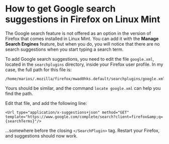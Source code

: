 <!-- -
Title: How to get Google search suggestions in Firefox on Linux Mint
Description: How to get Google search suggestions in Firefox on Linux Mint
First Published: 2014-03-29
- -->

How to get Google search suggestions in Firefox on Linux Mint
=============================================================

The Google search feature is not offered as an option in the version 
of Firefox that comes 
installed in Linux Mint. You can add it with the **Manage Search 
Engines** feature, but when you do, you will notice that there are no 
search suggestions when you start typing a search term.

To add Google search suggestions, you need to edit the file 
`google.xml`, located in the `searchplugins` directory, inside your 
Firefox user profile. In my case, the full path for this file is:

    /home/marios/.mozilla/firefox/mwad0hks.default/searchplugins/google.xml

Yours should be similar, and the command `locate google.xml` can help 
you find the path. 

Edit that file, and add the following line:

    <Url type="application/x-suggestions+json" method="GET" template="https://www.google.com/complete/search?client=firefox&amp;q={searchTerms}"/>

...somewhere before the closing `</SearchPlugin>` tag. Restart your 
Firefox, and suggestions should now work.
